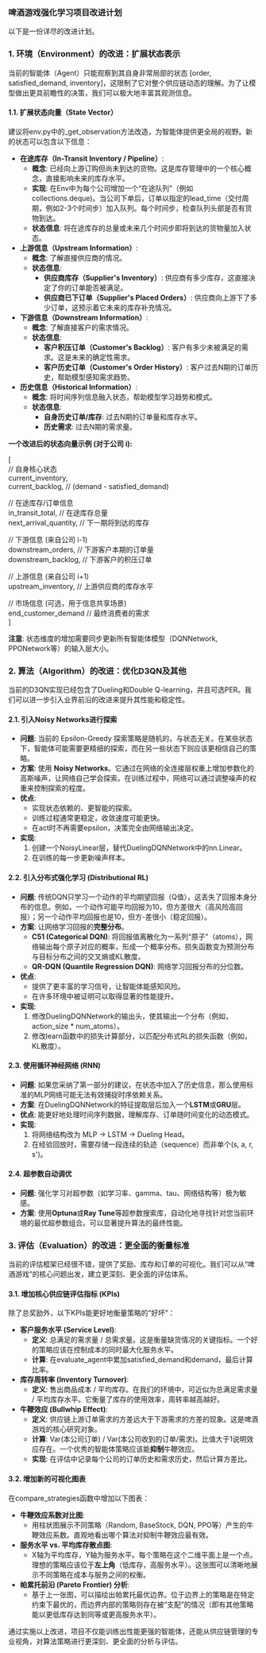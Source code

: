 ### **啤酒游戏强化学习项目改进计划**

以下是一份详尽的改进计划。

### **1\. 环境（Environment）的改进：扩展状态表示**

当前的智能体（Agent）只能观察到其自身非常局部的状态 \[order, satisfied\_demand, inventory\]，这限制了它对整个供应链动态的理解。为了让模型做出更具前瞻性的决策，我们可以极大地丰富其观测信息。

#### **1.1. 扩展状态向量（State Vector）**

建议将env.py中的\_get\_observation方法改造，为智能体提供更全局的视野。新的状态可以包含以下信息：

* **在途库存（In-Transit Inventory / Pipeline）**:  
  * **概念**: 已经向上游订购但尚未到达的货物。这是库存管理中的一个核心概念，直接影响未来的库存水平。  
  * **实现**: 在Env中为每个公司增加一个“在途队列”（例如 collections.deque)。当公司下单后，订单以指定的lead\_time（交付周期，例如2-3个时间步）加入队列。每个时间步，检查队列头部是否有货物到达。  
  * **状态信息**: 将在途库存的总量或未来几个时间步即将到达的货物量加入状态。  
* **上游信息（Upstream Information）**:  
  * **概念**: 了解直接供应商的情况。  
  * **状态信息**:  
    * **供应商库存（Supplier's Inventory）**: 供应商有多少库存，这直接决定了你的订单能否被满足。  
    * **供应商已下订单（Supplier's Placed Orders）**: 供应商向上游下了多少订单，这预示着它未来的库存补充情况。  
* **下游信息（Downstream Information）**:  
  * **概念**: 了解直接客户的需求情况。  
  * **状态信息**:  
    * **客户积压订单（Customer's Backlog）**: 客户有多少未被满足的需求。这是未来的确定性需求。  
    * **客户历史订单（Customer's Order History）**: 客户过去N期的订单历史，帮助模型感知需求趋势。  
* **历史信息（Historical Information）**:  
  * **概念**: 将时间序列信息融入状态，帮助模型学习趋势和模式。  
  * **状态信息**:  
    * **自身历史订单/库存**: 过去N期的订单量和库存水平。  
    * **历史需求**: 过去N期的需求量。

**一个改进后的状态向量示例 (对于公司 i):**

\[  
  // 自身核心状态  
  current\_inventory,  
  current\_backlog, // (demand \- satisfied\_demand)

  // 在途库存/订单信息  
  in\_transit\_total,      // 在途库存总量  
  next\_arrival\_quantity, // 下一期将到达的库存

  // 下游信息 (来自公司 i-1)  
  downstream\_orders,     // 下游客户本期的订单量  
  downstream\_backlog,    // 下游客户的积压订单

  // 上游信息 (来自公司 i+1)  
  upstream\_inventory,    // 上游供应商的库存水平

  // 市场信息 (可选，用于信息共享场景)  
  end\_customer\_demand    // 最终消费者的需求  
\]

**注意**: 状态维度的增加需要同步更新所有智能体模型（DQNNetwork, PPONetwork等）的输入层大小。

### **2\. 算法（Algorithm）的改进：优化D3QN及其他**

当前的D3QN实现已经包含了Dueling和Double Q-learning，并且可选PER。我们可以进一步引入业界前沿的改进来提升其性能和稳定性。

#### **2.1. 引入Noisy Networks进行探索**

* **问题**: 当前的 Epsilon-Greedy 探索策略是随机的，与状态无关。在某些状态下，智能体可能需要更精细的探索，而在另一些状态下则应该更相信自己的策略。  
* **方案**: 使用 **Noisy Networks**。它通过在网络的全连接层权重上增加参数化的高斯噪声，让网络自己学会探索。在训练过程中，网络可以通过调整噪声的权重来控制探索的程度。  
* **优点**:  
  * 实现状态依赖的、更智能的探索。  
  * 训练过程通常更稳定，收敛速度可能更快。  
  * 在act时不再需要epsilon，决策完全由网络输出决定。  
* **实现**:  
  1. 创建一个NoisyLinear层，替代DuelingDQNNetwork中的nn.Linear。  
  2. 在训练的每一步更新噪声样本。

#### **2.2. 引入分布式强化学习 (Distributional RL)**

* **问题**: 传统DQN只学习一个动作的平均期望回报（Q值），这丢失了回报本身分布的信息。例如，一个动作可能平均回报为10，但方差很大（高风险高回报）；另一个动作平均回报也是10，但方-差很小（稳定回报）。  
* **方案**: 让网络学习回报的**完整分布**。  
  * **C51 (Categorical DQN)**: 将回报值离散化为一系列“原子”（atoms），网络输出每个原子对应的概率，形成一个概率分布。损失函数变为预测分布与目标分布之间的交叉熵或KL散度。  
  * **QR-DQN (Quantile Regression DQN)**: 网络学习回报分布的分位数。  
* **优点**:  
  * 提供了更丰富的学习信号，让智能体能感知风险。  
  * 在许多环境中被证明可以取得显著的性能提升。  
* **实现**:  
  1. 修改DuelingDQNNetwork的输出头，使其输出一个分布（例如，action\_size \* num\_atoms）。  
  2. 修改learn函数中的损失计算部分，以匹配分布式RL的损失函数（例如，KL散度）。

#### **2.3. 使用循环神经网络 (RNN)**

* **问题**: 如果您采纳了第一部分的建议，在状态中加入了历史信息，那么使用标准的MLP网络可能无法有效捕捉时序依赖关系。  
* **方案**: 在DuelingDQNNetwork的特征提取层后加入一个**LSTM**或**GRU**层。  
* **优点**: 能更好地处理时间序列数据，理解库存、订单随时间变化的动态模式。  
* **实现**:  
  1. 将网络结构改为 MLP \-\> LSTM \-\> Dueling Head。  
  2. 在经验回放时，需要存储一段连续的轨迹（sequence）而非单个(s, a, r, s')。

#### **2.4. 超参数自动调优**

* **问题**: 强化学习对超参数（如学习率、gamma、tau、网络结构等）极为敏感。  
* **方案**: 使用**Optuna**或**Ray Tune**等超参数搜索库，自动化地寻找针对您当前环境的最优超参数组合。可以显著提升算法的最终性能。

### **3\. 评估（Evaluation）的改进：更全面的衡量标准**

当前的评估框架已经很不错，提供了奖励、库存和订单的可视化。我们可以从“啤酒游戏”的核心问题出发，建立更深刻、更全面的评估体系。

#### **3.1. 增加核心供应链评估指标 (KPIs)**

除了总奖励外，以下KPIs能更好地衡量策略的“好坏”：

* **客户服务水平 (Service Level)**:  
  * **定义**: 总满足的需求量 / 总需求量。这是衡量缺货情况的关键指标。一个好的策略应该在控制成本的同时最大化服务水平。  
  * **计算**: 在evaluate\_agent中累加satisfied\_demand和demand，最后计算比率。  
* **库存周转率 (Inventory Turnover)**:  
  * **定义**: 售出商品成本 / 平均库存。在我们的环境中，可近似为总满足需求量 / 平均库存水平。它衡量了库存的使用效率，周转率越高越好。  
* **牛鞭效应 (Bullwhip Effect)**:  
  * **定义**: 供应链上游订单需求的方差远大于下游需求的方差的现象。这是啤酒游戏的核心研究对象。  
  * **计算**: Var(本公司订单) / Var(本公司收到的订单/需求)。比值大于1说明效应存在。一个优秀的智能体策略应该能**抑制**牛鞭效应。  
  * **实现**: 在评估中记录每个公司的订单历史和需求历史，然后计算方差比。

#### **3.2. 增加新的可视化图表**

在compare\_strategies函数中增加以下图表：

* **牛鞭效应系数对比图**:  
  * 用柱状图展示不同策略（Random, BaseStock, DQN, PPO等）产生的牛鞭效应系数。直观地看出哪个算法对抑制牛鞭效应最有效。  
* **服务水平 vs. 平均库存散点图**:  
  * X轴为平均库存，Y轴为服务水平。每个策略在这个二维平面上是一个点。理想的策略应该位于**左上角**（低库存，高服务水平）。这张图可以清晰地展示不同策略在成本与服务之间的权衡。  
* **帕累托前沿 (Pareto Frontier) 分析**:  
  * 基于上一张图，可以描绘出帕累托最优边界。位于边界上的策略是在特定约束下最优的，而边界内部的策略则存在被“支配”的情况（即有其他策略能以更低库存达到同等或更高服务水平）。

通过实施以上改进，项目不仅能训练出性能更强的智能体，还能从供应链管理的专业视角，对算法策略进行更深刻、更全面的分析与评估。